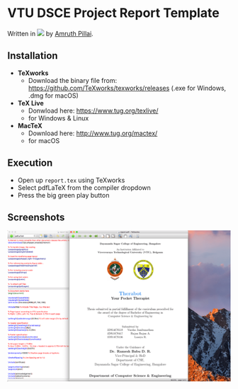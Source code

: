 # VTU DSCE Project Report Template

Written in <img src="https://upload.wikimedia.org/wikipedia/commons/9/92/LaTeX_logo.svg" height="16px"> by <a href="http://www.amruthpillai.com/">Amruth Pillai</a>.

## Installation

* **TeXworks**
  * Download the binary file from: https://github.com/TeXworks/texworks/releases (.exe for Windows, .dmg for macOS)
* **TeX Live**
  * Donwload here: https://www.tug.org/texlive/
  * for Windows & Linux
* **MacTeX**
  * Download here: http://www.tug.org/mactex/
  * for macOS

## Execution

* Open up `report.tex` using TeXworks
* Select pdfLaTeX from the compiler dropdown
* Press the big green play button

## Screenshots

![TeXworks Screenshot](./images/texworks-screenshot.png)